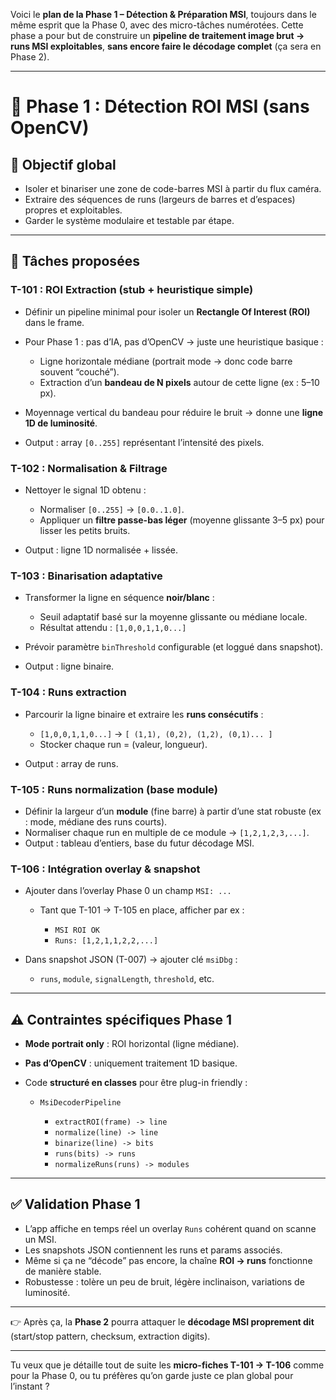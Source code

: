 
Voici le **plan de la Phase 1 – Détection & Préparation MSI**, toujours dans le même esprit que la Phase 0, avec des micro-tâches numérotées.
Cette phase a pour but de construire un **pipeline de traitement image brut → runs MSI exploitables**, **sans encore faire le décodage complet** (ça sera en Phase 2).

---

# 📍 Phase 1 : Détection ROI MSI (sans OpenCV)

## 🎯 Objectif global

* Isoler et binariser une zone de code-barres MSI à partir du flux caméra.
* Extraire des séquences de runs (largeurs de barres et d’espaces) propres et exploitables.
* Garder le système modulaire et testable par étape.

---

## 📑 Tâches proposées

### **T-101 : ROI Extraction (stub + heuristique simple)**

* Définir un pipeline minimal pour isoler un **Rectangle Of Interest (ROI)** dans le frame.
* Pour Phase 1 : pas d’IA, pas d’OpenCV → juste une heuristique basique :

  * Ligne horizontale médiane (portrait mode → donc code barre souvent “couché”).
  * Extraction d’un **bandeau de N pixels** autour de cette ligne (ex : 5–10 px).
* Moyennage vertical du bandeau pour réduire le bruit → donne une **ligne 1D de luminosité**.
* Output : array `[0..255]` représentant l’intensité des pixels.

### **T-102 : Normalisation & Filtrage**

* Nettoyer le signal 1D obtenu :

  * Normaliser `[0..255]` → `[0.0..1.0]`.
  * Appliquer un **filtre passe-bas léger** (moyenne glissante 3–5 px) pour lisser les petits bruits.
* Output : ligne 1D normalisée + lissée.

### **T-103 : Binarisation adaptative**

* Transformer la ligne en séquence **noir/blanc** :

  * Seuil adaptatif basé sur la moyenne glissante ou médiane locale.
  * Résultat attendu : `[1,0,0,1,1,0...]`
* Prévoir paramètre `binThreshold` configurable (et loggué dans snapshot).
* Output : ligne binaire.

### **T-104 : Runs extraction**

* Parcourir la ligne binaire et extraire les **runs consécutifs** :

  * `[1,0,0,1,1,0...]` → `[ (1,1), (0,2), (1,2), (0,1)... ]`
  * Stocker chaque run = (valeur, longueur).
* Output : array de runs.

### **T-105 : Runs normalization (base module)**

* Définir la largeur d’un **module** (fine barre) à partir d’une stat robuste (ex : mode, médiane des runs courts).
* Normaliser chaque run en multiple de ce module → `[1,2,1,2,3,...]`.
* Output : tableau d’entiers, base du futur décodage MSI.

### **T-106 : Intégration overlay & snapshot**

* Ajouter dans l’overlay Phase 0 un champ `MSI: ...`

  * Tant que T-101 → T-105 en place, afficher par ex :

    * `MSI ROI OK`
    * `Runs: [1,2,1,1,2,2,...]`
* Dans snapshot JSON (T-007) → ajouter clé `msiDbg` :

  * `runs`, `module`, `signalLength`, `threshold`, etc.

---

## ⚠️ Contraintes spécifiques Phase 1

* **Mode portrait only** : ROI horizontal (ligne médiane).
* **Pas d’OpenCV** : uniquement traitement 1D basique.
* Code **structuré en classes** pour être plug-in friendly :

  * `MsiDecoderPipeline`

    * `extractROI(frame) -> line`
    * `normalize(line) -> line`
    * `binarize(line) -> bits`
    * `runs(bits) -> runs`
    * `normalizeRuns(runs) -> modules`

---

## ✅ Validation Phase 1

* L’app affiche en temps réel un overlay `Runs` cohérent quand on scanne un MSI.
* Les snapshots JSON contiennent les runs et params associés.
* Même si ça ne “décode” pas encore, la chaîne **ROI → runs** fonctionne de manière stable.
* Robustesse : tolère un peu de bruit, légère inclinaison, variations de luminosité.

---

👉 Après ça, la **Phase 2** pourra attaquer le **décodage MSI proprement dit** (start/stop pattern, checksum, extraction digits).

---

Tu veux que je détaille tout de suite les **micro-fiches T-101 → T-106** comme pour la Phase 0, ou tu préfères qu’on garde juste ce plan global pour l’instant ?
